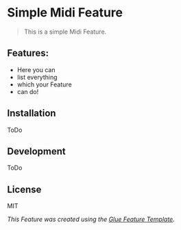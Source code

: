 # Simple Midi Feature
> This is a simple Midi Feature.

## Features:
- Here you can
- list everything
- which your Feature
- can do!

## Installation
ToDo

## Development
ToDo

## License
MIT

*This Feature was created using the [Glue Feature Template](https://github.com/makeproaudio/glue-feature-template).*